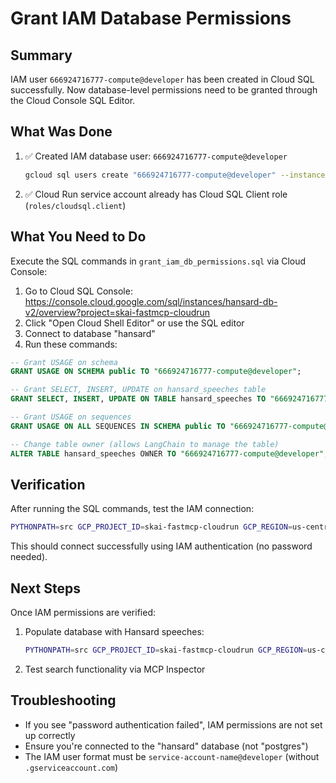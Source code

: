 # Grant IAM Database Permissions

## Summary

IAM user `666924716777-compute@developer` has been created in Cloud SQL successfully. Now database-level permissions need to be granted through the Cloud Console SQL Editor.

## What Was Done

1. ✅ Created IAM database user: `666924716777-compute@developer`  
   ```bash
   gcloud sql users create "666924716777-compute@developer" --instance=hansard-db-v2 --type=CLOUD_IAM_SERVICE_ACCOUNT --project=skai-fastmcp-cloudrun
   ```

2. ✅ Cloud Run service account already has Cloud SQL Client role (`roles/cloudsql.client`)

## What You Need to Do

Execute the SQL commands in `grant_iam_db_permissions.sql` via Cloud Console:

1. Go to Cloud SQL Console: https://console.cloud.google.com/sql/instances/hansard-db-v2/overview?project=skai-fastmcp-cloudrun
2. Click "Open Cloud Shell Editor" or use the SQL editor
3. Connect to database "hansard"
4. Run these commands:

```sql
-- Grant USAGE on schema
GRANT USAGE ON SCHEMA public TO "666924716777-compute@developer";

-- Grant SELECT, INSERT, UPDATE on hansard_speeches table
GRANT SELECT, INSERT, UPDATE ON TABLE hansard_speeches TO "666924716777-compute@developer";

-- Grant USAGE on sequences
GRANT USAGE ON ALL SEQUENCES IN SCHEMA public TO "666924716777-compute@developer";

-- Change table owner (allows LangChain to manage the table)
ALTER TABLE hansard_speeches OWNER TO "666924716777-compute@developer";
```

## Verification

After running the SQL commands, test the IAM connection:

```bash
PYTHONPATH=src GCP_PROJECT_ID=skai-fastmcp-cloudrun GCP_REGION=us-central1 CLOUDSQL_INSTANCE=hansard-db-v2 CLOUDSQL_DATABASE=hansard uv run python3 scripts/init_langchain_schema.py
```

This should connect successfully using IAM authentication (no password needed).

## Next Steps

Once IAM permissions are verified:

1. Populate database with Hansard speeches:
   ```bash
   PYTHONPATH=src GCP_PROJECT_ID=skai-fastmcp-cloudrun GCP_REGION=us-central1 CLOUDSQL_INSTANCE=hansard-db-v2 CLOUDSQL_DATABASE=hansard uv run python3 scripts/populate_hansard_speeches.py
   ```

2. Test search functionality via MCP Inspector

## Troubleshooting

- If you see "password authentication failed", IAM permissions are not set up correctly
- Ensure you're connected to the "hansard" database (not "postgres")
- The IAM user format must be `service-account-name@developer` (without `.gserviceaccount.com`)
